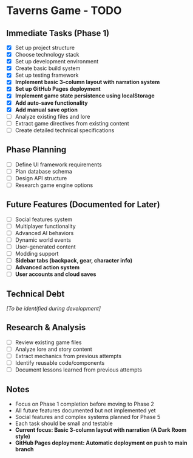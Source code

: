 # Taverns Game - TODO

## Immediate Tasks (Phase 1)
- [x] Set up project structure
- [x] Choose technology stack
- [x] Set up development environment
- [x] Create basic build system
- [x] Set up testing framework
- [x] **Implement basic 3-column layout with narration system**
- [x] **Set up GitHub Pages deployment**
- [x] **Implement game state persistence using localStorage**
- [x] **Add auto-save functionality**
- [x] **Add manual save option**
- [ ] Analyze existing files and lore
- [ ] Extract game directives from existing content
- [ ] Create detailed technical specifications

## Phase Planning
- [ ] Define UI framework requirements
- [ ] Plan database schema
- [ ] Design API structure
- [ ] Research game engine options

## Future Features (Documented for Later)
- [ ] Social features system
- [ ] Multiplayer functionality
- [ ] Advanced AI behaviors
- [ ] Dynamic world events
- [ ] User-generated content
- [ ] Modding support
- [ ] **Sidebar tabs (backpack, gear, character info)**
- [ ] **Advanced action system**
- [ ] **User accounts and cloud saves**

## Technical Debt
*[To be identified during development]*

## Research & Analysis
- [ ] Review existing game files
- [ ] Analyze lore and story content
- [ ] Extract mechanics from previous attempts
- [ ] Identify reusable code/components
- [ ] Document lessons learned from previous attempts

## Notes
- Focus on Phase 1 completion before moving to Phase 2
- All future features documented but not implemented yet
- Social features and complex systems planned for Phase 5
- Each task should be small and testable
- **Current focus: Basic 3-column layout with narration (A Dark Room style)**
- **GitHub Pages deployment: Automatic deployment on push to main branch** 